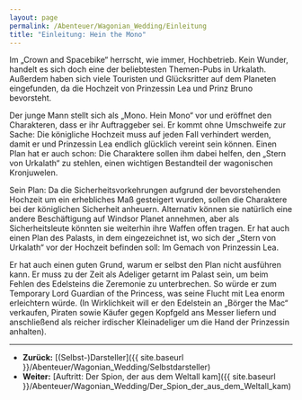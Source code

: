 ```yaml
---
layout: page
permalink: /Abenteuer/Wagonian_Wedding/Einleitung
title: "Einleitung: Hein the Mono"
---
```




Im „Crown and Spacebike“ herrscht, wie immer, Hochbetrieb. Kein Wunder, handelt es sich doch eine der beliebtesten Themen-Pubs in Urkalath. Außerdem haben sich viele Touristen und Glücksritter auf dem Planeten eingefunden, da die Hochzeit von Prinzessin Lea und Prinz Bruno bevorsteht.

Der junge Mann stellt sich als „Mono. Hein Mono“ vor und eröffnet den Charakteren, dass er ihr Auftraggeber sei. Er kommt ohne Umschweife zur Sache: Die königliche Hochzeit muss auf jeden Fall verhindert werden, damit er und Prinzessin Lea endlich glücklich vereint sein können. Einen Plan hat er auch schon: Die Charaktere sollen ihm dabei helfen, den „Stern von Urkalath“ zu stehlen, einen wichtigen Bestandteil der wagonischen Kronjuwelen.

Sein Plan: Da die Sicherheitsvorkehrungen aufgrund der bevorstehenden Hochzeit um ein erhebliches Maß gesteigert wurden, sollen die Charaktere bei der königlichen Sicherheit anheuern. Alternativ können sie natürlich eine andere Beschäftigung auf Windsor Planet annehmen, aber als Sicherheitsleute könnten sie weiterhin ihre Waffen offen tragen. Er hat auch einen Plan des Palasts, in dem eingezeichnet ist, wo sich der „Stern von Urkalath“ vor der Hochzeit befinden soll: Im Gemach von Prinzessin Lea.

Er hat auch einen guten Grund, warum er selbst den Plan nicht ausführen kann. Er muss zu der Zeit als Adeliger getarnt im Palast sein, um beim Fehlen des Edelsteins die Zeremonie zu unterbrechen. So würde er zum Temporary Lord Guardian of the Princess, was seine Flucht mit Lea enorm erleichtern würde. (In Wirklichkeit will er den Edelstein an „Börger the Mac“ verkaufen, Piraten sowie Käufer gegen Kopfgeld ans Messer liefern und anschließend als reicher irdischer Kleinadeliger um die Hand der Prinzessin anhalten).

***

- **Zurück:** [(Selbst-)Darsteller]({{ site.baseurl }}/Abenteuer/Wagonian_Wedding/Selbstdarsteller)
- **Weiter:** [Auftritt: Der Spion, der aus dem Weltall kam]({{ site.baseurl }}/Abenteuer/Wagonian_Wedding/Der_Spion_der_aus_dem_Weltall_kam)
